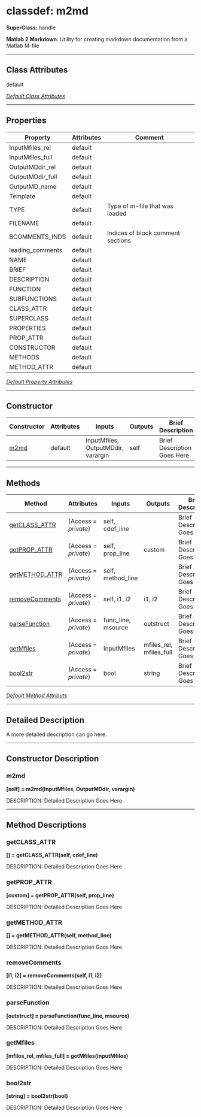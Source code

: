 # classdef: m2md

**SuperClass:** handle

**Matlab 2 Markdown**: Utility for creating markdown documentation from a Matlab M-file

 ***

## Class Attributes

default

[*Default Class Attributes*](https://www.mathworks.com/help/matlab/matlab_oop/class-attributes.html)

 ***

## Properties

| Property | Attributes  | Comment |
| -------- | ----------- | ------- |
| InputMfiles_rel | default |  |
| InputMfiles_full | default |  |
| OutputMDdir_rel | default |  |
| OutputMDdir_full | default |  |
| OutputMD_name | default |  |
| Template | default |  |
| TYPE | default | Type of m-file that was loaded |
| FILENAME | default |  |
| BCOMMENTS_INDS | default | Indices of block comment sections |
| leading_comments | default |  |
| NAME | default |  |
| BRIEF | default |  |
| DESCRIPTION | default |  |
| FUNCTION | default |  |
| SUBFUNCTIONS | default |  |
| CLASS_ATTR | default |  |
| SUPERCLASS | default |  |
| PROPERTIES | default |  |
| PROP_ATTR | default |  |
| CONSTRUCTOR | default |  |
| METHODS | default |  |
| METHOD_ATTR | default |  |

[*Default Property Attributes*](https://www.mathworks.com/help/matlab/matlab_oop/property-attributes.html)

 ***

## Constructor

| Constructor | Attributes | Inputs | Outputs | Brief Description |
| ----------- | ---------- | ------ | ------- | ----------------- |
| [m2md](#m2md) | default | InputMfiles, OutputMDdir, varargin | self | Brief Description Goes Here |


 ***

## Methods

| Method | Attributes | Inputs | Outputs | Brief Description |
| ------ | ---------- | ------ | ------- | ----------------- |
| [getCLASS_ATTR](#getclass_attr) | (Access = *private*) | self, cdef_line |  | Brief Description Goes Here |
| [getPROP_ATTR](#getprop_attr) | (Access = *private*) | self, prop_line | custom | Brief Description Goes Here |
| [getMETHOD_ATTR](#getmethod_attr) | (Access = *private*) | self, method_line |  | Brief Description Goes Here |
| [removeComments](#removecomments) | (Access = *private*) | self, i1, i2 | i1, i2 | Brief Description Goes Here |
| [parseFunction](#parsefunction) | (Access = *private*) | func_line, msource | outstruct | Brief Description Goes Here |
| [getMfiles](#getmfiles) | (Access = *private*) | InputMfiles | mfiles_rel, mfiles_full | Brief Description Goes Here |
| [bool2str](#bool2str) | (Access = *private*) | bool | string | Brief Description Goes Here |


[*Default Method Attributs*](https://www.mathworks.com/help/matlab/matlab_oop/method-attributes.html)

 ***

## Detailed Description


 A more detailed description can go here. 


 ***

## Constructor Description

### m2md

**[self] = m2md(InputMfiles, OutputMDdir, varargin)**

DESCRIPTION: Detailed Description Goes Here

 ***

## Method Descriptions

### getCLASS_ATTR

**[] = getCLASS_ATTR(self, cdef_line)**

DESCRIPTION: Detailed Description Goes Here
### getPROP_ATTR

**[custom] = getPROP_ATTR(self, prop_line)**

DESCRIPTION: Detailed Description Goes Here
### getMETHOD_ATTR

**[] = getMETHOD_ATTR(self, method_line)**

DESCRIPTION: Detailed Description Goes Here
### removeComments

**[i1, i2] = removeComments(self, i1, i2)**

DESCRIPTION: Detailed Description Goes Here
### parseFunction

**[outstruct] = parseFunction(func_line, msource)**

DESCRIPTION: Detailed Description Goes Here
### getMfiles

**[mfiles_rel, mfiles_full] = getMfiles(InputMfiles)**

DESCRIPTION: Detailed Description Goes Here
### bool2str

**[string] = bool2str(bool)**

DESCRIPTION: Detailed Description Goes Here
